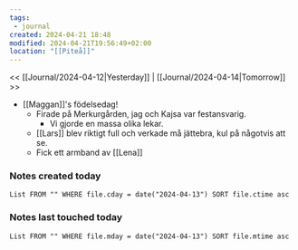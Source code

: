 ```yaml
---
tags:
 - journal
created: 2024-04-21 18:48
modified: 2024-04-21T19:56:49+02:00
location: "[[Piteå]]"
---
```


<< [[Journal/2024-04-12|Yesterday]] | [[Journal/2024-04-14|Tomorrow]] >>

- [[Maggan]]'s födelsedag!
	- Firade på Merkurgården, jag och Kajsa var festansvarig. 
		- Vi gjorde en massa olika lekar.
	- [[Lars]] blev riktigt full och verkade må jättebra, kul på någotvis att se.
	- Fick ett armband av [[Lena]]


### Notes created today
```dataview
List FROM "" WHERE file.cday = date("2024-04-13") SORT file.ctime asc
```
### Notes last touched today
```dataview
List FROM "" WHERE file.mday = date("2024-04-13") SORT file.mtime asc
```